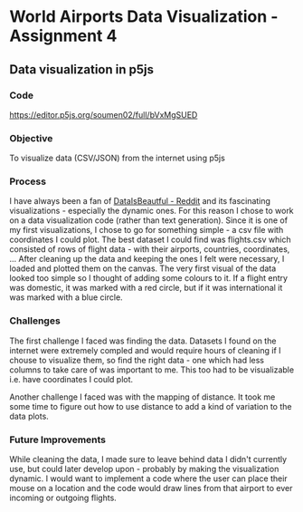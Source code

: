 # World Airports Data Visualization - Assignment 4
## Data visualization in p5js 

### Code
https://editor.p5js.org/soumen02/full/bVxMgSUED

### Objective 

To visualize data (CSV/JSON) from the internet using p5js

### Process 

I have always been a fan of [DataIsBeautful - Reddit](https://www.reddit.com/r/dataisbeautiful/hot/) and its fascinating visualizations - especially the dynamic ones. For this reason I chose to work on a data visualization code (rather than text generation). Since it is one of my first visualizations, I chose to go for something simple - a csv file with coordinates I could plot. The best dataset I could find was flights.csv which consisted of rows of flight data - with their airports, countries, coordinates, ... After cleaning up the data and keeping the ones I felt were necessary, I loaded and plotted them on the canvas. 
The very first visual of the data looked too simple so I thought of adding some colours to it. If a flight entry was domestic, it was marked with a red circle, but if it was international it was marked with a blue circle.

### Challenges
The first challenge I faced was finding the data. Datasets I found on the internet were extremely compled and would require hours of cleaning if I chouse to visualize them, so find the right data - one which had less columns to take care of was important to me. This too had to be visualizable i.e. have coordinates I could plot. 

Another challenge I faced was with the mapping of distance. It took me some time to figure out how to use distance to add a kind of variation to the data plots. 

### Future Improvements

While cleaning the data, I made sure to leave behind data I didn't currently use, but could later develop upon - probably by making the visualization dynamic. I would want to implement a code where the user can place their mouse on a location and the code would draw lines from that airport to ever incoming or outgoing flights. 
